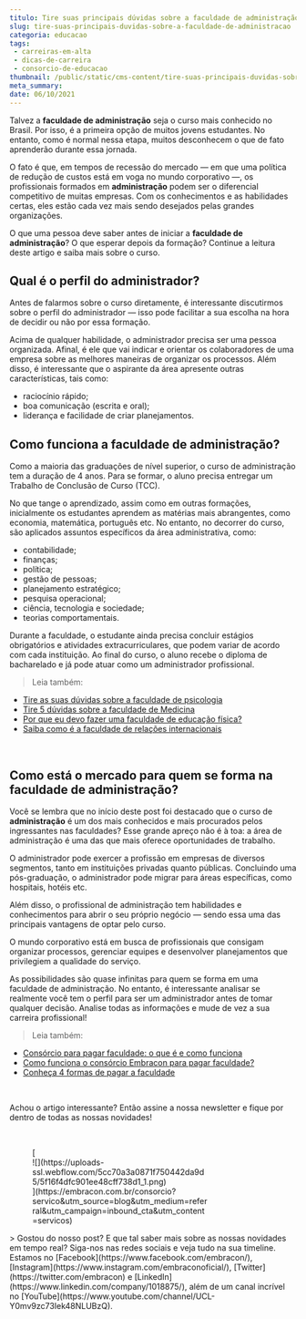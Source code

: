 ```yaml
---
titulo: Tire suas principais dúvidas sobre a faculdade de administração
slug: tire-suas-principais-duvidas-sobre-a-faculdade-de-administracao
categoria: educacao
tags:
 - carreiras-em-alta
 - dicas-de-carreira
 - consorcio-de-educacao
thumbnail: /public/static/cms-content/tire-suas-principais-duvidas-sobre-a-faculdade-de-administracao.jpeg
meta_summary: 
date: 06/10/2021
---
```

Talvez a **faculdade de administração** seja o curso mais conhecido no Brasil. Por isso, é a primeira opção de muitos jovens estudantes. No entanto, como é normal nessa etapa, muitos desconhecem o que de fato aprenderão durante essa jornada.

O fato é que, em tempos de recessão do mercado — em que uma política de redução de custos está em voga no mundo corporativo —, os profissionais formados em **administração** podem ser o diferencial competitivo de muitas empresas. Com os conhecimentos e as habilidades certas, eles estão cada vez mais sendo desejados pelas grandes organizações.

O que uma pessoa deve saber antes de iniciar a **faculdade de administração**? O que esperar depois da formação? Continue a leitura deste artigo e saiba mais sobre o curso.

Qual é o perfil do administrador?
---------------------------------

Antes de falarmos sobre o curso diretamente, é interessante discutirmos sobre o perfil do administrador — isso pode facilitar a sua escolha na hora de decidir ou não por essa formação.

Acima de qualquer habilidade, o administrador precisa ser uma pessoa organizada. Afinal, é ele que vai indicar e orientar os colaboradores de uma empresa sobre as melhores maneiras de organizar os processos. Além disso, é interessante que o aspirante da área apresente outras características, tais como:

- raciocínio rápido;
- boa comunicação (escrita e oral);
- liderança e facilidade de criar planejamentos.

Como funciona a faculdade de administração?
-------------------------------------------

Como a maioria das graduações de nível superior, o curso de administração tem a duração de 4 anos. Para se formar, o aluno precisa entregar um Trabalho de Conclusão de Curso (TCC).

No que tange o aprendizado, assim como em outras formações, inicialmente os estudantes aprendem as matérias mais abrangentes, como economia, matemática, português etc. No entanto, no decorrer do curso, são aplicados assuntos específicos da área administrativa, como:

- contabilidade;
- finanças;
- política;
- gestão de pessoas;
- planejamento estratégico;
- pesquisa operacional;
- ciência, tecnologia e sociedade;
- teorias comportamentais.

Durante a faculdade, o estudante ainda precisa concluir estágios obrigatórios e atividades extracurriculares, que podem variar de acordo com cada instituição. Ao final do curso, o aluno recebe o diploma de bacharelado e já pode atuar como um administrador profissional.

> Leia também:

- [Tire as suas dúvidas sobre a faculdade de psicologia](https://www.embracon.com.br/blog/tire-as-suas-duvidas-sobre-a-faculdade-de-psicologia)
- [Tire 5 dúvidas sobre a faculdade de Medicina](https://www.embracon.com.br/blog/tire-5-duvidas-sobre-a-faculdade-de-medicina)
- [Por que eu devo fazer uma faculdade de educação física?](https://www.embracon.com.br/blog/por-que-eu-devo-fazer-uma-faculdade-de-educacao-fisica)
- [Saiba como é a faculdade de relações internacionais](https://www.embracon.com.br/blog/saiba-como-e-a-faculdade-de-relacoes-internacionais)

‍

Como está o mercado para quem se forma na faculdade de administração?
---------------------------------------------------------------------

Você se lembra que no início deste post foi destacado que o curso de **administração** é um dos mais conhecidos e mais procurados pelos ingressantes nas faculdades? Esse grande apreço não é à toa: a área de administração é uma das que mais oferece oportunidades de trabalho.

O administrador pode exercer a profissão em empresas de diversos segmentos, tanto em instituições privadas quanto públicas. Concluindo uma pós-graduação, o administrador pode migrar para áreas específicas, como hospitais, hotéis etc.

Além disso, o profissional de administração tem habilidades e conhecimentos para abrir o seu próprio negócio — sendo essa uma das principais vantagens de optar pelo curso.

O mundo corporativo está em busca de profissionais que consigam organizar processos, gerenciar equipes e desenvolver planejamentos que privilegiem a qualidade do serviço.

As possibilidades são quase infinitas para quem se forma em uma faculdade de administração. No entanto, é interessante analisar se realmente você tem o perfil para ser um administrador antes de tomar qualquer decisão. Analise todas as informações e mude de vez a sua carreira profissional!

> Leia também:

- [Consórcio para pagar faculdade: o que é e como funciona](https://www.embracon.com.br/blog/consorcio-embracon-para-pagar-faculdade)
- [Como funciona o consórcio Embracon para pagar faculdade?](https://www.embracon.com.br/blog/como-funciona-o-consorcio-embracon-para-pagar-faculdade)
- [Conheça 4 formas de pagar a faculdade](https://www.embracon.com.br/blog/conheca-4-formas-de-pagar-a-faculdade)

‍

Achou o artigo interessante? Então assine a nossa newsletter e fique por dentro de todas as nossas novidades!

‍

<figure class="w-richtext-figure-type-image w-richtext-align-center" style="max-width:310px">[<div>![](https://uploads-ssl.webflow.com/5cc70a3a0871f750442da9d5/5f16f4dfc901ee48cff738d1_1.png)</div>](https://embracon.com.br/consorcio?servico&utm_source=blog&utm_medium=referral&utm_campaign=inbound_cta&utm_content=servicos)</figure>> Gostou do nosso post? E que tal saber mais sobre as nossas novidades em tempo real? Siga-nos nas redes sociais e veja tudo na sua timeline. Estamos no [Facebook](https://www.facebook.com/embracon/), [Instagram](https://www.instagram.com/embraconoficial/), [Twitter](https://twitter.com/embracon) e [LinkedIn](https://www.linkedin.com/company/1018875/), além de um canal incrível no [YouTube](https://www.youtube.com/channel/UCL-Y0mv9zc73Iek48NLUBzQ).

‍
